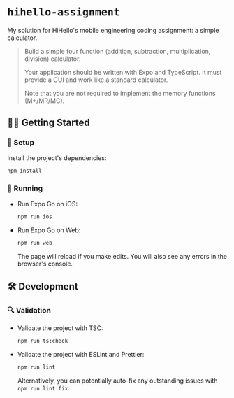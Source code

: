 # `hihello-assignment`

My solution for HiHello's mobile engineering coding assignment: a simple calculator.

> Build a simple four function (addition, subtraction, multiplication, division) calculator.
>
> Your application should be written with Expo and TypeScript. It must provide a GUI and work like a standard calculator.
>
> Note that you are not required to implement the memory functions (M+/MR/MC).

## 🏃‍♂️ Getting Started

### 🚧 Setup

Install the project's dependencies:

```bash
npm install
```

### 🚥 Running

-   Run Expo Go on iOS:

    ```bash
    npm run ios
    ```

-   Run Expo Go on Web:

    ```bash
    npm run web
    ```

    The page will reload if you make edits.
    You will also see any errors in the browser's console.

## 🛠️ Development

### 🔍 Validation

-   Validate the project with TSC:

    ```bash
    npm run ts:check
    ```

-   Validate the project with ESLint and Prettier:

    ```bash
    npm run lint
    ```

    Alternatively, you can potentially auto-fix any outstanding issues with `npm run lint:fix`.
